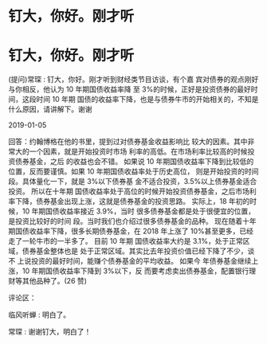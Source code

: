 # 钉大，你好。刚才听

# 钉大，你好。刚才听

(提问)常琛 : 钉大，你好。刚才听到财经类节目访谈，有个嘉 宾对债券的观点刚好与你相反，他认为 10 年期国债收益率降 至 3%的时候，正好是投资债券的最好时间，这段时间 10 年期 国债的收益率下降，也是与债券牛市的开始相关的，不知是 什么原因，请讲解下。谢谢

2019-01-05

回答：约翰博格在他的书里，提到过对债券基金收益影响比 较大的因素。其中非常大的一个因素，就是开始投资时市场 利率的高低。在市场利率比较高的时候投资债券基金，之后 的收益也会不错。 如果说 10 年期国债收益率下降到比较低的 位置，反而要谨慎。如果 10 年期国债收益率处于历史高位， 则是开始投资的时间段。具体量化一下，就是 3%以下债券基 金不适合投资，3.5%以上债券基金适合投资。 所以在十年期 国债收益率处于高位的时候开始投资债券基金，之后市场利 率下降，债券基金出现上涨，这就是债券基金的投资思路。 实际上，18 年初的时候，10 年期国债收益率接近 3.9%，当时 很多债券基金都是处于很便宜的位置，是投资比较好的时间 段。当时我们也介绍过很多债券基金的品种。 现在随着十年 期国债收益率下降，很多长期债券基金，在 2018 年上涨了 10%甚至更多，已经走了一轮牛市的一半多了。 目前 10 年期 国债收益率大约是 3.1%，处于正常区域，债券基金整体也是 处于正常区域。其实比去年投资价值已经下降了不少，谈不 上说投资的最好时间，能赚个债券基金的平均收益。 如果今 年债券基金继续上涨，10 年期国债收益率下降到 3%以下，反 而要考虑卖出债券基金，配置银行理财等其他品种了。(26 赞)

评论区：

临风听蝉 : 明白了。

常琛 : 谢谢钉大，明白了！